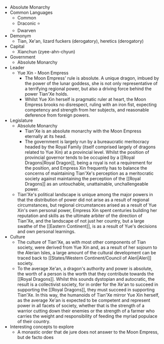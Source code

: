 - Absolute Monarchy
- Common Languages
	- Common
	- Draconic ⭐
	- Dwarven
- Demonym
	- Tian, Xe'an, lizard fuckers (derogatory), heretics (derogatory)
- Capital
	- Xianchun (zyee-ahn-chyun)
- Government
	- Absolute Monarchy
- Leader
	- Yue Xin - Moon Empress
		- The Moon Empress' rule is absolute.
		  A unique dragon, imbued by the power of the lunar goddess, she is not only representative of a terrifying regional power, but also a driving force behind the power Tian'Xe holds.
		- Whilst Yue Xin herself is pragmatic ruler at heart, the Moon Empress brooks no disrespect, ruling with an iron fist, expecting competency and strength from her subjects, and reasonable deference from foreign powers.
- Legislature
	- Absolute Monarchy
		- Tian'Xe is an absolute monarchy with the Moon Empress eternally at its head.
		- The government is largely run by a bureaucratic meritocracy headed by the Royal Family (itself comprised largely of dragons related to Yue Xin) at a provincial level.
		  Whilst the position of provincial governor tends to be occupied by a [[Royal Dragons|Royal Dragon]], being a royal is not a requirement for the position, and Empress Xin frequently has to balance the concerns of maintaining Tian'Xe's perception as a meritocratic society against maintaining the perception of the [[Royal Dragons]] as an untouchable, unattainable, unchallengeable power.
	- Tian'Xe's political landscape is unique among the major powers in that the distribution of power did not arise as a result of regional circumstances, but regional circumstances arised as a result of Yue Xin's own personal power, Empress Xin spent centuries building her reputation and skills as the ultimate arbiter of the direction of Tian'Xe, and the landscape of not just her country, but a large swathe of the [[Eastern Continent]], is as a result of Yue's decisions and own personal learnings.
- Culture
	- The culture of Tian'Xe, as with most other components of Tian society, were derived from Yue Xin and, as a result of her sojourn to the Alerian Isles, a large amount of the cultural development can be traced back to [[States/Western Continent/Council of Aleri|Aleri]] society.
	- To the average Xe'an, a dragon's authority and power is absolute, the worth of a person is the worth that they contribute towards the [[Royal Dragons]].
	  Whilst this sounds dystopian and autocratic, the result is a collectivist society, for in order for the Xe'an to succeed in supporting the [[Royal Dragons]], they must succeed in supporting Tian'Xe.
	  In this way, the humanoids of Tian'Xe mirror Yue Xin herself, as the average Xe'an is expected to be competent and represent power in all facets of society, whether that is the strength of a warrior cutting down their enemies or the strength of a farmer who carries the weight and responsibility of feeding the myriad populace of their country.
- Interesting concepts to explore
	- A monastic order that de jure does not answer to the Moon Empress, but de facto does